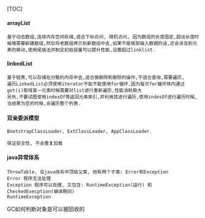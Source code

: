 [TOC]

#### arrayList

```
基于动态数组,连续内存空间存储,适合下标访问, 随机访问, 因为数组的长度固定,超出长度时候哦需要新建数组,然后将老数组拷贝到新数组中去,如果不是尾部插入数据的话,还会涉及到元素的移动,使用尾插法并制定初始容量可以提升性能,设置超过linklist.
```

#### 

#### linkedList

```
基于链表,可以存储在分散的内存中去,适合做删除和删除的操作,不适合查询,需要遍历,
遍历LinkedList必须使用iterator不能不能使用for循环,因为每次for循环体内通过get(i)取得某一元素时候需要对list进行重新遍历,性能消耗极大
另外,不要试图使用indexOf等返回元素索引,并利用其进行遍历,使用indesOf进行遍历时候, 当结果为空的时候,会遍历整个列表.
```

#### 双亲委派模型

```
BootstrapClassLoader, ExtClassLoader, AppClassLoader.

保证安全性, 不会重复加载
```



#### java异常体系

```
ThrowTable, 在java体系中顶级父类, 他有两个子类: Error和Exception
Error 程序无法处理
Exception 程序可以处理, 又包含: RuntimeException(运行) 和 CheckedExecption(编译期间)
RuntimeException 
```





GC如何判断对象是可以被回收的

```

```

